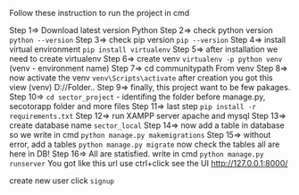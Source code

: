 Follow these instruction to run the project in cmd

Step  1=> Download latest version Python
Step  2=> check python version `python --version`
Step  3=> check pip version `pip --version`
Step  4=> install virtual environment  `pip install virtualenv`
Step  5=> after installation we need to create virtualenv
Step  6=> create venv `virtualenv -p python venv` (venv - environment name)
Step  7=> cd communitypath From venv
Step  8=> now activate the venv `venv\Scripts\activate` after creation you got this view (venv) D://Folder..
Step  9=> finally, this project want to be few pakages.
Step 10=> `cd sector_project` - identifing the folder before manage.py, secotorapp folder and more files
Step 11=> last step `pip install -r requirements.txt`
Step 12=> run XAMPP server apache and mysql
Step 13=> create database name `sector_local`
Step 14=> now add a table in database so we write in cmd `python manage.py makemigrations`
Step 15=> without error, add a tables `python manage.py migrate` now check the tables all are here in DB!
Step 16=> All are statisfied. write in cmd `python manage.py runserver`
You got like this url use ctrl+click see the UI 
http://127.0.0.1:8000/

create new user click `signup`
